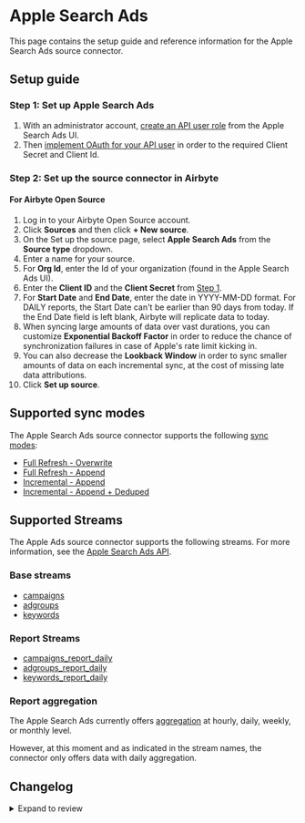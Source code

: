 # Apple Search Ads

This page contains the setup guide and reference information for the Apple Search Ads source connector.

## Setup guide

### Step 1: Set up Apple Search Ads

1. With an administrator account, [create an API user role](https://developer.apple.com/documentation/apple_search_ads/implementing_oauth_for_the_apple_search_ads_api) from the Apple Search Ads UI.
2. Then [implement OAuth for your API user](https://developer.apple.com/documentation/apple_search_ads/implementing_oauth_for_the_apple_search_ads_api) in order to the required Client Secret and Client Id.

### Step 2: Set up the source connector in Airbyte

#### For Airbyte Open Source

1. Log in to your Airbyte Open Source account.
2. Click **Sources** and then click **+ New source**.
3. On the Set up the source page, select **Apple Search Ads** from the **Source type** dropdown.
4. Enter a name for your source.
5. For **Org Id**, enter the Id of your organization (found in the Apple Search Ads UI).
6. Enter the **Client ID** and the **Client Secret** from [Step 1](#step-1-set-up-apple-search-ads).
7. For **Start Date** and **End Date**, enter the date in YYYY-MM-DD format. For DAILY reports, the Start Date can't be
   earlier than 90 days from today. If the End Date field is left blank, Airbyte will replicate data to today.
8. When syncing large amounts of data over vast durations, you can customize **Exponential Backoff Factor** in order to
   reduce the chance of synchronization failures in case of Apple's rate limit kicking in. 
9. You can also decrease the **Lookback Window** in order to sync smaller amounts of data on each incremental sync, 
   at the cost of missing late data attributions.
10. Click **Set up source**.

## Supported sync modes

The Apple Search Ads source connector supports the following [sync modes](https://docs.airbyte.com/cloud/core-concepts#connection-sync-modes):

- [Full Refresh - Overwrite](https://docs.airbyte.com/understanding-airbyte/glossary#full-refresh-sync)
- [Full Refresh - Append](https://docs.airbyte.com/understanding-airbyte/connections/full-refresh-append)
- [Incremental - Append](https://docs.airbyte.com/understanding-airbyte/connections/incremental-append)
- [Incremental - Append + Deduped](https://docs.airbyte.com/understanding-airbyte/connections/incremental-append-deduped)

## Supported Streams

The Apple Ads source connector supports the following streams. For more information, see the [Apple Search Ads API](https://developer.apple.com/documentation/apple_search_ads).

### Base streams

- [campaigns](https://developer.apple.com/documentation/apple_search_ads/get_all_campaigns)
- [adgroups](https://developer.apple.com/documentation/apple_search_ads/get_all_ad_groups)
- [keywords](https://developer.apple.com/documentation/apple_search_ads/get_all_targeting_keywords_in_an_ad_group)

### Report Streams

- [campaigns_report_daily](https://developer.apple.com/documentation/apple_search_ads/get_campaign-level_reports)
- [adgroups_report_daily](https://developer.apple.com/documentation/apple_search_ads/get__ad_group-level_reports)
- [keywords_report_daily](https://developer.apple.com/documentation/apple_search_ads/get_keyword-level_reports)

### Report aggregation

The Apple Search Ads currently offers [aggregation](https://developer.apple.com/documentation/apple_search_ads/reportingrequest) at hourly, daily, weekly, or monthly level.

However, at this moment and as indicated in the stream names, the connector only offers data with daily aggregation.

## Changelog

<details>
  <summary>Expand to review</summary>

| Version | Date       | Pull Request                                             | Subject                                                                              |
|:--------|:-----------|:---------------------------------------------------------|:-------------------------------------------------------------------------------------|
| 0.4.3 | 2025-03-01 | [54873](https://github.com/airbytehq/airbyte/pull/54873) | Update dependencies |
| 0.4.2 | 2025-02-24 | [54646](https://github.com/airbytehq/airbyte/pull/54646) | Fix paginator settings for incremental report streams |
| 0.4.1 | 2025-02-22 | [54284](https://github.com/airbytehq/airbyte/pull/54284) | Update dependencies |
| 0.4.0 | 2025-02-20 | [54170](https://github.com/airbytehq/airbyte/pull/54170) | Externalize backoff factor and lookback window configurations |
| 0.3.3 | 2025-02-15 | [53920](https://github.com/airbytehq/airbyte/pull/53920) | Update dependencies |
| 0.3.2 | 2025-02-14 | [53685](https://github.com/airbytehq/airbyte/pull/53685) | Fix granularity to daily |
| 0.3.1 | 2025-02-08 | [53422](https://github.com/airbytehq/airbyte/pull/53422) | Update dependencies |
| 0.3.0 | 2025-02-03 | [53136](https://github.com/airbytehq/airbyte/pull/53136) | Update API version to V5 |
| 0.2.9 | 2025-02-01 | [52899](https://github.com/airbytehq/airbyte/pull/52899) | Update dependencies |
| 0.2.8 | 2025-01-25 | [52197](https://github.com/airbytehq/airbyte/pull/52197) | Update dependencies |
| 0.2.7 | 2025-01-18 | [51745](https://github.com/airbytehq/airbyte/pull/51745) | Update dependencies |
| 0.2.6 | 2025-01-11 | [51249](https://github.com/airbytehq/airbyte/pull/51249) | Update dependencies |
| 0.2.5 | 2024-12-28 | [50469](https://github.com/airbytehq/airbyte/pull/50469) | Update dependencies |
| 0.2.4 | 2024-12-21 | [50155](https://github.com/airbytehq/airbyte/pull/50155) | Update dependencies |
| 0.2.3 | 2024-12-14 | [49561](https://github.com/airbytehq/airbyte/pull/49561) | Update dependencies |
| 0.2.2 | 2024-12-12 | [47751](https://github.com/airbytehq/airbyte/pull/47751) | Update dependencies |
| 0.2.1 | 2024-11-08 | [48440](https://github.com/airbytehq/airbyte/pull/48440) | Set authentication grant_type to client_credentials |
| 0.2.0 | 2024-10-01 | [46288](https://github.com/airbytehq/airbyte/pull/46288) | Migrate to Manifest-only |
| 0.1.20 | 2024-09-28 | [46153](https://github.com/airbytehq/airbyte/pull/46153) | Update dependencies |
| 0.1.19 | 2024-09-21 | [45803](https://github.com/airbytehq/airbyte/pull/45803) | Update dependencies |
| 0.1.18 | 2024-09-14 | [45474](https://github.com/airbytehq/airbyte/pull/45474) | Update dependencies |
| 0.1.17 | 2024-09-07 | [45326](https://github.com/airbytehq/airbyte/pull/45326) | Update dependencies |
| 0.1.16 | 2024-08-31 | [45013](https://github.com/airbytehq/airbyte/pull/45013) | Update dependencies |
| 0.1.15 | 2024-08-24 | [44654](https://github.com/airbytehq/airbyte/pull/44654) | Update dependencies |
| 0.1.14 | 2024-08-17 | [44322](https://github.com/airbytehq/airbyte/pull/44322) | Update dependencies |
| 0.1.13 | 2024-08-12 | [43912](https://github.com/airbytehq/airbyte/pull/43912) | Update dependencies |
| 0.1.12 | 2024-08-10 | [43514](https://github.com/airbytehq/airbyte/pull/43514) | Update dependencies |
| 0.1.11 | 2024-08-03 | [43195](https://github.com/airbytehq/airbyte/pull/43195) | Update dependencies |
| 0.1.10 | 2024-07-27 | [42660](https://github.com/airbytehq/airbyte/pull/42660) | Update dependencies |
| 0.1.9 | 2024-07-20 | [42225](https://github.com/airbytehq/airbyte/pull/42225) | Update dependencies |
| 0.1.8 | 2024-07-13 | [41722](https://github.com/airbytehq/airbyte/pull/41722) | Update dependencies |
| 0.1.7 | 2024-07-10 | [41546](https://github.com/airbytehq/airbyte/pull/41546) | Update dependencies |
| 0.1.6 | 2024-07-09 | [40832](https://github.com/airbytehq/airbyte/pull/40832) | Update dependencies |
| 0.1.5 | 2024-06-25 | [40364](https://github.com/airbytehq/airbyte/pull/40364) | Update dependencies |
| 0.1.4 | 2024-06-22 | [40186](https://github.com/airbytehq/airbyte/pull/40186) | Update dependencies |
| 0.1.3 | 2024-06-04 | [38967](https://github.com/airbytehq/airbyte/pull/38967) | [autopull] Upgrade base image to v1.2.1 |
| 0.1.2 | 2024-05-21 | [38502](https://github.com/airbytehq/airbyte/pull/38502) | [autopull] base image + poetry + up_to_date |
| 0.1.1 | 2023-07-11 | [28153](https://github.com/airbytehq/airbyte/pull/28153) | Fix manifest duplicate key (no change in behavior for the syncs) |
| 0.1.0 | 2022-11-17 | [19557](https://github.com/airbytehq/airbyte/pull/19557) | Initial release with campaigns, adgroups & keywords streams (base and daily reports) |

</details>
